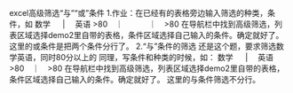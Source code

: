 ﻿excel高级筛选“与”“或”条件
1.作业：在已经有的表格旁边输入筛选的种类，条件，如
  数学  　 |   　英语
  \>80　｜
  　　　｜　\>80
  在导航栏中找到高级筛选，列表区域选择demo2里自带的表格，条件区域选择自己输入的条件。确定就好了。
  这里的或条件是把两个条件分行了。
2.“与”条件的筛选
还是这个题，要求筛选数学英语，同时80分以上的
同理，写条件和种类的时候，如：
  数学  　 |   　英语
  \>80　｜　\>80
  在导航栏中找到高级筛选，列表区域选择demo2里自带的表格，条件区域选择自己输入的条件。确定就好了。
  这里的与条件筛选不分行。
